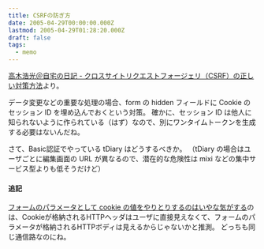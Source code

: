 ```yaml
---
title: CSRFの防ぎ方
date: 2005-04-29T00:00:00.000Z
lastmod: 2005-04-29T01:28:20.000Z
draft: false
tags:
  - memo
---
```


[高木浩光＠自宅の日記 - クロスサイトリクエストフォージェリ（CSRF）の正しい対策方法](http://takagi-hiromitsu.jp/diary/20050427.html#p01)より。

データ変更などの重要な処理の場合、form の hidden フィールドに Cookie の セッション ID を埋め込んでおくという対策。 確かに、セッション ID は他人に知られないように作られている（はず）なので、別にワンタイムトークンを生成する必要はないんだね。

さて、Basic認証でやっている tDiary はどうするべきか。 （tDiary の場合はユーザごとに編集画面の URL が異なるので、潜在的な危険性は mixi などの集中サービス型よりも低そうだけど）

#### 追記

[フォームのパラメータとして cookie の値をやりとりするのはいやな気がする](http://blog.so-net.ne.jp/nakagami/2005-04-28)のは、Cookieが格納されるHTTPヘッダはユーザに直接見えなくて、フォームのパラメータが格納されるHTTPボディは見えるからじゃないかと推測。 どっちも同じ通信路なのにね。
